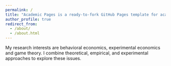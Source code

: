 ```yaml
---
permalink: /
title: "Academic Pages is a ready-to-fork GitHub Pages template for academic personal websites"
author_profile: true
redirect_from: 
  - /about/
  - /about.html
---
```



My research interests are behavioral economics, experimental economics and game theory. I combine theoretical, empirical, and experimental approaches to explore these issues.


